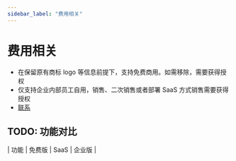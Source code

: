 ```yaml
---
sidebar_label: "费用相关"
---
```


# 费用相关

- 在保留原有商标 logo 等信息前提下，支持免费商用。如需移除，需要获得授权
- 仅支持企业内部员工自用，销售、二次销售或者部署 SaaS 方式销售需要获得授权
- [联系](/img/wechat.png)
<!-- - <img src="/img/wechat.png" width="150"></img> -->

## TODO: 功能对比

| 功能 | 免费版 | SaaS | 企业版 |

